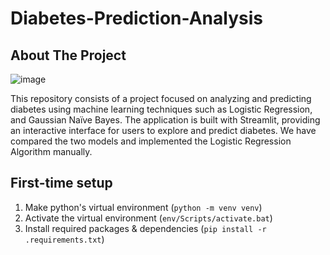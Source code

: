 # Diabetes-Prediction-Analysis
## About The Project

![image](https://github.com/sufyansidd19/Diabetes-Prediction-/assets/120479082/1b1cac66-8b86-4659-83aa-1bed05938434)


This repository consists of a project focused on analyzing and predicting diabetes using machine learning techniques such as Logistic Regression, and Gaussian Naïve Bayes. The application is built with Streamlit, providing an interactive interface for users to explore and predict diabetes. We have compared the two models and implemented the Logistic Regression Algorithm manually.


## First-time setup
1. Make python's virtual environment (`python -m venv venv`)
2. Activate the virtual environment (`env/Scripts/activate.bat`)
3. Install required packages & dependencies (`pip install -r .requirements.txt`)

